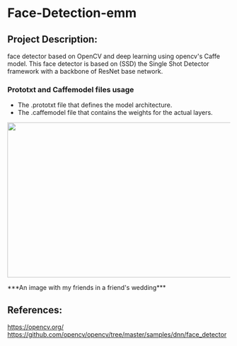 # Face-Detection-emm

## Project Description: 

face detector based on OpenCV and deep learning using opencv's Caffe model. This face detector is based on (SSD) the Single Shot Detector framework with a backbone of ResNet base network.


### Prototxt and Caffemodel files usage
- The .prototxt file that defines the model architecture.
- The .caffemodel file that contains the weights for the actual layers.



<p align="center">
 <img  width="700" height="350" src="https://github.com/anasbadawy/Face-Detection/blob/master/testResult.png">
</p>
***An image with my friends in a friend's wedding***


## References:
https://opencv.org/
https://github.com/opencv/opencv/tree/master/samples/dnn/face_detector
